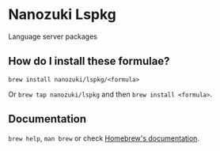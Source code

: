 # Nanozuki Lspkg

Language server packages

## How do I install these formulae?

`brew install nanozuki/lspkg/<formula>`

Or `brew tap nanozuki/lspkg` and then `brew install <formula>`.

## Documentation

`brew help`, `man brew` or check [Homebrew's documentation](https://docs.brew.sh).
